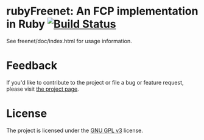 
rubyFreenet: An FCP implementation in Ruby [![Build Status](https://travis-ci.org/desyncr/lib-rubyFreenet.svg)](https://travis-ci.org/desyncr/lib-rubyFreenet)
===

See freenet/doc/index.html for usage information.

Feedback
===

If you'd like to contribute to the project or file a bug or feature request, please visit [the project page][1].

License
===

The project is licensed under the [GNU GPL v3][2] license.

  [1]: https://github.com/desyncr/lib-rubyFreenet/
  [2]: http://www.gnu.org/licenses/gpl.html
